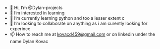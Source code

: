 - 👋 Hi, I’m @Dylan-projects
- 👀 I’m interested in learning
- 🌱 I’m currently learning python and too a lesser extent c 
- 💞️ I’m looking to collaborate on anything as i am curently looking for experince 
- 📫 How to reach me at kovacd459@gmail.com or on linkedin under the name Dylan Kovac

<!---
Dylan-projects/Dylan-projects is a ✨ special ✨ repository because its `README.md` (this file) appears on your GitHub profile.
You can click the Preview link to take a look at your changes.
--->
